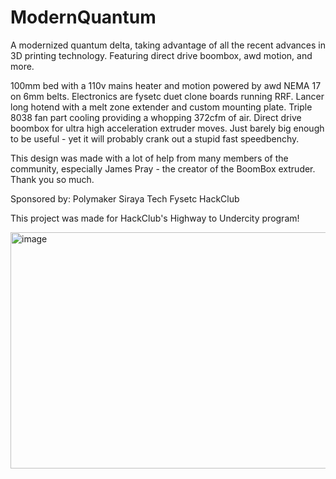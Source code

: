 # ModernQuantum
A modernized quantum delta, taking advantage of all the recent advances in 3D printing technology. Featuring direct drive boombox, awd motion, and more. 

100mm bed with a 110v mains heater and motion powered by awd NEMA 17 on 6mm belts. Electronics are fysetc duet clone boards running RRF. Lancer long hotend with a melt zone extender and custom mounting plate. Triple 8038 fan part cooling providing a whopping 372cfm of air. Direct drive boombox for ultra high acceleration extruder moves. 
Just barely big enough to be useful - yet it will probably crank out a stupid fast speedbenchy. 

This design was made with a lot of help from many members of the community, especially James Pray - the creator of the BoomBox extruder. Thank you so much. 

Sponsored by:
Polymaker
Siraya Tech
Fysetc
HackClub

This project was made for HackClub's Highway to Undercity program! 

<img width="514" height="378" alt="image" src="https://github.com/user-attachments/assets/50abb41a-a38e-43e5-af6b-6ce5630977c1" />
